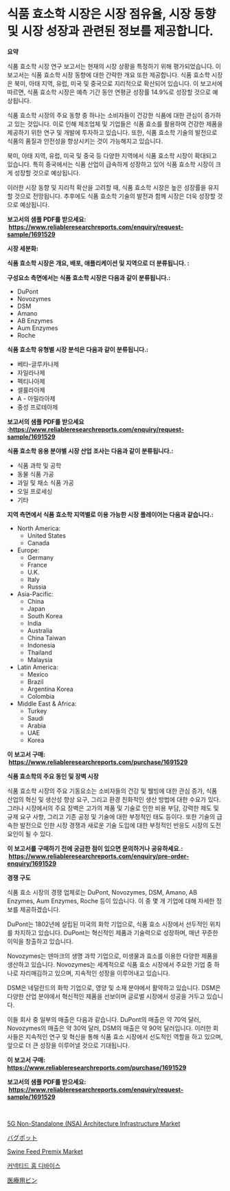 <p><h1>식품 효소학 시장은 시장 점유율, 시장 동향 및 시장 성장과 관련된 정보를 제공합니다.</h1></p><p><strong>요약</strong></p>
<p><p>식품 효소학 시장 연구 보고서는 현재의 시장 상황을 특정하기 위해 평가되었습니다. 이 보고서는 식품 효소학 시장 동향에 대한 간략한 개요 또한 제공합니다. 식품 효소학 시장은 북미, 아태 지역, 유럽, 미국 및 중국으로 지리적으로 확산되어 있습니다. 이 보고서에 따르면, 식품 효소학 시장은 예측 기간 동안 연평균 성장률 14.9%로 성장할 것으로 예상됩니다.</p><p>식품 효소학 시장의 주요 동향 중 하나는 소비자들이 건강한 식품에 대한 관심이 증가하고 있는 것입니다. 이로 인해 제조업체 및 기업들은 식품 효소를 활용하여 건강한 제품을 제공하기 위한 연구 및 개발에 투자하고 있습니다. 또한, 식품 효소학 기술의 발전으로 식품의 품질과 안전성을 향상시키는 것이 가능해지고 있습니다.</p><p>북미, 아태 지역, 유럽, 미국 및 중국 등 다양한 지역에서 식품 효소학 시장이 확대되고 있습니다. 특히 중국에서는 식품 산업이 급속하게 성장하고 있어 식품 효소학 시장이 크게 성장할 것으로 예상됩니다.</p><p>이러한 시장 동향 및 지리적 확산을 고려할 때, 식품 효소학 시장은 높은 성장률을 유지할 것으로 전망됩니다. 추후에도 식품 효소학 기술의 발전과 함께 시장은 더욱 성장할 것으로 예상됩니다.</p></p>
<p><strong>보고서의 샘플 PDF를 받으세요: &nbsp;<a href="https://www.reliableresearchreports.com/enquiry/request-sample/1691529">https://www.reliableresearchreports.com/enquiry/request-sample/1691529</a></strong></p>
<p><strong>시장 세분화:</strong></p>
<p><strong> 식품 효소학 시장은 개요, 배포, 애플리케이션 및 지역으로 더 분류됩니다. :</strong></p>
<p><strong>구성요소 측면에서는 식품 효소학 시장은 다음과 같이 분류됩니다.:</strong></p>
<p><ul><li>DuPont</li><li>Novozymes</li><li>DSM</li><li>Amano</li><li>AB Enzymes</li><li>Aum Enzymes</li><li>Roche</li></ul></p>
<p><strong> 식품 효소학 유형별 시장 분석은 다음과 같이 분류됩니다.:</strong></p>
<p><ul><li>베타-글루카나제</li><li>자일라나제</li><li>펙티나아제</li><li>셀룰라아제</li><li>A - 아밀라아제</li><li>중성 프로테아제</li></ul></p>
<p><strong>보고서의 샘플 PDF를 받으세요 :<a href="https://www.reliableresearchreports.com/enquiry/request-sample/1691529">https://www.reliableresearchreports.com/enquiry/request-sample/1691529</a></strong></p>
<p><strong> 식품 효소학 응용 분야별 시장 산업 조사는 다음과 같이 분류됩니다.:</strong></p>
<p><ul><li>식품 과학 및 공학</li><li>동물 식품 가공</li><li>과일 및 채소 식품 가공</li><li>오일 프로세싱</li><li>기타</li></ul></p>
<p><strong>지역 측면에서 식품 효소학 지역별로 이용 가능한 시장 플레이어는 다음과 같습니다.:</strong></p>
<p><ul>
    <li>
        North America:
        <ul>
            <li>United States</li>
            <li>Canada</li>
        </ul>
    </li>
    <li>
        Europe:
        <ul>
            <li>Germany</li>
            <li>France</li>
            <li>U.K.</li>
            <li>Italy</li>
            <li>Russia</li>
        </ul>
    </li>
    <li>
        Asia-Pacific:
        <ul>
            <li>China</li>
            <li>Japan</li>
            <li>South Korea</li>
            <li>India</li>
            <li>Australia</li>
            <li>China Taiwan</li>
            <li>Indonesia</li>
            <li>Thailand</li>
            <li>Malaysia</li>
        </ul>
    </li>
    <li>
        Latin America:
        <ul>
            <li>Mexico</li>
            <li>Brazil</li>
            <li>Argentina Korea</li>
            <li>Colombia</li>
        </ul>
    </li>
    <li>
        Middle East & Africa:
        <ul>
            <li>Turkey</li>
            <li>Saudi</li>
            <li>Arabia</li>
            <li>UAE</li>
            <li>Korea</li>
        </ul>
    </li>
    </ul></p>
<p><strong>이 보고서 구매: &nbsp;<a href="https://www.reliableresearchreports.com/purchase/1691529">https://www.reliableresearchreports.com/purchase/1691529</a></strong></p>
<p><strong>식품 효소학의 주요 동인 및 장벽 시장</strong></p>
<p><p>식품 효소학 시장의 주요 기동요소는 소비자들의 건강 및 웰빙에 대한 관심 증가, 식품 산업의 혁신 및 생산성 향상 요구, 그리고 환경 친화적인 생산 방법에 대한 수요가 있다. 그러나 시장에서의 주요 장벽은 고가의 제품 및 기술로 인한 비용 부담, 강력한 제도 및 규제 요구 사항, 그리고 기존 공정 및 기술에 대한 부정적인 태도 등이다. 또한 기술의 급속한 발전으로 인한 시장 경쟁과 새로운 기술 도입에 대한 부정적인 반응도 시장의 도전 요인이 될 수 있다.</p></p>
<p><strong>이 보고서를 구매하기 전에 궁금한 점이 있으면 문의하거나 공유하세요.: &nbsp;<a href="https://www.reliableresearchreports.com/enquiry/pre-order-enquiry/1691529">https://www.reliableresearchreports.com/enquiry/pre-order-enquiry/1691529</a></strong></p>
<p><strong>경쟁 구도</strong></p>
<p><p>식품 효소 시장의 경쟁 업체로는 DuPont, Novozymes, DSM, Amano, AB Enzymes, Aum Enzymes, Roche 등이 있습니다. 이 중 몇 개 기업에 대해 자세한 정보를 제공하겠습니다.</p><p>DuPont는 1802년에 설립된 미국의 화학 기업으로, 식품 효소 시장에서 선두적인 위치를 차지하고 있습니다. DuPont는 혁신적인 제품과 기술력으로 성장하며, 매년 꾸준한 이익을 창출하고 있습니다.</p><p>Novozymes는 덴마크의 생명 과학 기업으로, 미생물과 효소를 이용한 다양한 제품을 생산하고 있습니다. Novozymes는 세계적으로 식품 효소 시장에서 주요한 기업 중 하나로 자리매김하고 있으며, 지속적인 성장을 이루어내고 있습니다.</p><p>DSM은 네덜란드의 화학 기업으로, 영양 및 소재 분야에서 활약하고 있습니다. DSM은 다양한 산업 분야에서 혁신적인 제품을 선보이며 글로벌 시장에서 성공을 거두고 있습니다.</p><p>이들 회사 중 일부의 매출은 다음과 같습니다. DuPont의 매출은 약 70억 달러, Novozymes의 매출은 약 30억 달러, DSM의 매출은 약 90억 달러입니다. 이러한 회사들은 지속적인 연구 및 혁신을 통해 식품 효소 시장에서 선도적인 역할을 하고 있으며, 앞으로 더 큰 성장을 이루어낼 것으로 기대됩니다.</p></p>
<p><strong>이 보고서 구매: &nbsp; <a href="https://www.reliableresearchreports.com/purchase/1691529">https://www.reliableresearchreports.com/purchase/1691529</a></strong></p>
<p><strong>보고서의 샘플 PDF를 받으세요: &nbsp;<a href="https://www.reliableresearchreports.com/enquiry/request-sample/1691529">https://www.reliableresearchreports.com/enquiry/request-sample/1691529</a></strong><strong></strong></p>
<p>&nbsp;</p>
<p><p><a href="https://view.publitas.com/reportprime-1/global-5g-non-standalone-nsa-architecture-infrastructure-market-by-types-applications-and-major-players-with-regional-growth-rate-analysis-and-development-situation-from-2024-to-2031/">5G Non-Standalone (NSA) Architecture Infrastructure Market</a></p><p><a href="https://medium.com/@abdielkilback/%E3%83%90%E3%82%B0%E3%83%9D%E3%83%83%E3%83%88%E5%B8%82%E5%A0%B4%E8%AA%BF%E6%9F%BB%E3%83%AC%E3%83%9D%E3%83%BC%E3%83%88-%E3%81%9D%E3%81%AE%E6%AD%B4%E5%8F%B2%E3%81%A8%E4%BA%88%E6%B8%AC2024%E5%B9%B4%E3%81%8B%E3%82%892031%E5%B9%B4-de10e8b12dc1">バグポット</a></p><p><a href="https://iodized-pantydraco-05c.notion.site/Swine-Feed-Premix-Market-A-Comprehensive-Report-of-its-Market-Share-Growth-Trends-2024-2031-ea8e6fc26af648e8961b5538e018b8b9">Swine Feed Premix Market</a></p><p><a href="https://github.com/vsoq0zknh59/Market-Research-Report-List-1/blob/main/99594552383.md">커넥티드 홈 디바이스</a></p><p><a href="https://medium.com/@verniebarton2023/%E5%8C%BB%E7%99%82%E7%94%A8%E3%83%93%E3%83%B3%E3%81%AE%E5%B8%82%E5%A0%B4-%E5%B8%82%E5%A0%B4%E3%82%B7%E3%82%A7%E3%82%A2-%E5%B8%82%E5%A0%B4%E3%83%88%E3%83%AC%E3%83%B3%E3%83%89-%E5%B0%86%E6%9D%A5%E3%81%AE%E6%88%90%E9%95%B7%E3%82%92%E6%8E%A2%E3%82%8B-132a3a798d31">医療用ビン</a></p></p>
